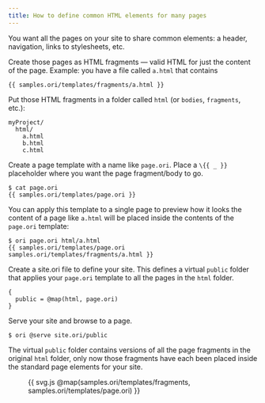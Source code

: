 ```yaml
---
title: How to define common HTML elements for many pages
---
```


You want all the pages on your site to share common elements: a header, navigation, links to stylesheets, etc.

<span class="tutorialStep"></span> Create those pages as HTML fragments — valid HTML for just the content of the page. Example: you have a file called `a.html` that contains

```{{"html"}}
{{ samples.ori/templates/fragments/a.html }}
```

<span class="tutorialStep"></span> Put those HTML fragments in a folder called `html` (or `bodies`, `fragments`, etc.):

```
myProject/
  html/
    a.html
    b.html
    c.html
```

<span class="tutorialStep"></span> Create a page template with a name like `page.ori`. Place a `\{{ _ }}` placeholder where you want the page fragment/body to go.

```console
$ cat page.ori
{{ samples.ori/templates/page.ori }}
```

You can apply this template to a single page to preview how it looks the content of a page like `a.html` will be placed inside the contents of the `page.ori` template:

```console
$ ori page.ori html/a.html
{{ samples.ori/templates/page.ori samples.ori/templates/fragments/a.html }}
```

<span class="tutorialStep"></span> Create a site.ori file to define your site. This defines a virtual `public` folder that applies your `page.ori` template to all the pages in the `html` folder.

```
{
  public = @map(html, page.ori)
}
```

<span class="tutorialStep"></span> Serve your site and browse to a page.

```console
$ ori @serve site.ori/public
```

The virtual `public` folder contains versions of all the page fragments in the original `html` folder, only now those fragments have each been placed inside the standard page elements for your site.

<figure>
{{
  svg.js @map(samples.ori/templates/fragments, samples.ori/templates/page.ori)
}}
</figure>
